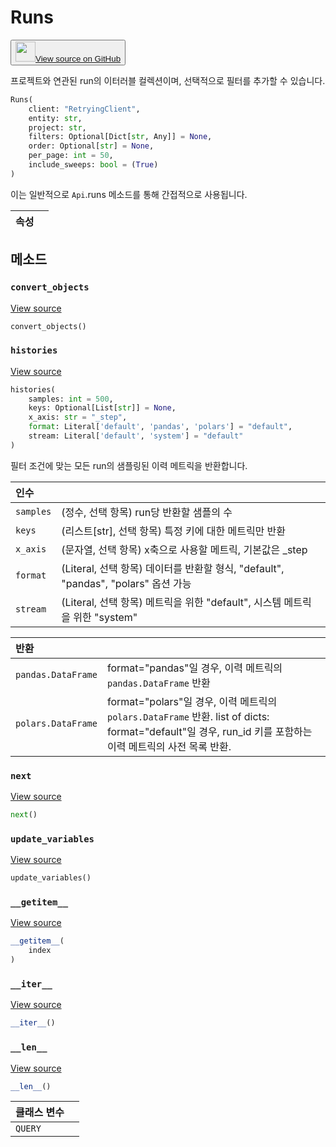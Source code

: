 # Runs

<p><button style={{display: 'flex', alignItems: 'center', backgroundColor: 'white', border: '1px solid #ddd', padding: '10px', borderRadius: '6px', cursor: 'pointer', boxShadow: '0 2px 3px rgba(0,0,0,0.1)', transition: 'all 0.3s'}}><a href='https://www.github.com/wandb/wandb/tree/v0.18.0/wandb/apis/public/runs.py#L61-L269' style={{fontSize: '1.2em', display: 'flex', alignItems: 'center'}}><img src='https://github.githubassets.com/images/modules/logos_page/GitHub-Mark.png' height='32px' width='32px' style={{marginRight: '10px'}}/>View source on GitHub</a></button></p>

프로젝트와 연관된 run의 이터러블 컬렉션이며, 선택적으로 필터를 추가할 수 있습니다.

```python
Runs(
    client: "RetryingClient",
    entity: str,
    project: str,
    filters: Optional[Dict[str, Any]] = None,
    order: Optional[str] = None,
    per_page: int = 50,
    include_sweeps: bool = (True)
)
```

이는 일반적으로 `Api`.runs 메소드를 통해 간접적으로 사용됩니다.

| 속성 |  |
| :--- | :--- |

## 메소드

### `convert_objects`

[View source](https://www.github.com/wandb/wandb/tree/v0.18.0/wandb/apis/public/runs.py#L136-L168)

```python
convert_objects()
```

### `histories`

[View source](https://www.github.com/wandb/wandb/tree/v0.18.0/wandb/apis/public/runs.py#L170-L266)

```python
histories(
    samples: int = 500,
    keys: Optional[List[str]] = None,
    x_axis: str = "_step",
    format: Literal['default', 'pandas', 'polars'] = "default",
    stream: Literal['default', 'system'] = "default"
)
```

필터 조건에 맞는 모든 run의 샘플링된 이력 메트릭을 반환합니다.

| 인수 |  |
| :--- | :--- |
|  `samples` |  (정수, 선택 항목) run당 반환할 샘플의 수 |
|  `keys` |  (리스트[str], 선택 항목) 특정 키에 대한 메트릭만 반환 |
|  `x_axis` |  (문자열, 선택 항목) x축으로 사용할 메트릭, 기본값은 _step |
|  `format` |  (Literal, 선택 항목) 데이터를 반환할 형식, "default", "pandas", "polars" 옵션 가능 |
|  `stream` |  (Literal, 선택 항목) 메트릭을 위한 "default", 시스템 메트릭을 위한 "system" |

| 반환 |  |
| :--- | :--- |
|  `pandas.DataFrame` |  format="pandas"일 경우, 이력 메트릭의 `pandas.DataFrame` 반환 |
|  `polars.DataFrame` |  format="polars"일 경우, 이력 메트릭의 `polars.DataFrame` 반환. list of dicts: format="default"일 경우, run_id 키를 포함하는 이력 메트릭의 사전 목록 반환. |

### `next`

[View source](https://www.github.com/wandb/wandb/tree/v0.18.0/wandb/apis/paginator.py#L72-L79)

```python
next()
```

### `update_variables`

[View source](https://www.github.com/wandb/wandb/tree/v0.18.0/wandb/apis/paginator.py#L52-L53)

```python
update_variables()
```

### `__getitem__`

[View source](https://www.github.com/wandb/wandb/tree/v0.18.0/wandb/apis/paginator.py#L65-L70)

```python
__getitem__(
    index
)
```

### `__iter__`

[View source](https://www.github.com/wandb/wandb/tree/v0.18.0/wandb/apis/paginator.py#L26-L28)

```python
__iter__()
```

### `__len__`

[View source](https://www.github.com/wandb/wandb/tree/v0.18.0/wandb/apis/paginator.py#L30-L35)

```python
__len__()
```

| 클래스 변수 |  |
| :--- | :--- |
|  `QUERY`<a id="QUERY"></a> |   |